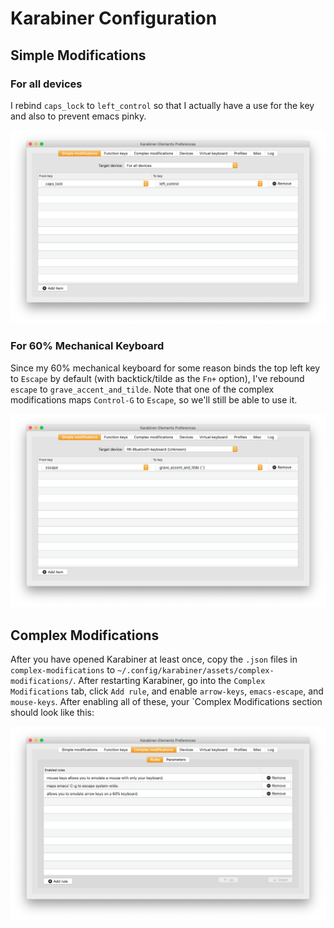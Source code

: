 # Karabiner Configuration

## Simple Modifications

### For all devices

I rebind `caps_lock` to `left_control` so that I actually have a use for the key and also to prevent emacs pinky.

![Karabiner open, under the tab `Simple Modifications` and with `Target device` set to `For all devices`, and with a mapping `From key` `caps_lock` `To key` `left_control`.](images/simple-modifications-for-all-devices.png)

### For 60% Mechanical Keyboard

Since my 60% mechanical keyboard for some reason binds the top left key to `Escape` by default (with backtick/tilde as the `Fn+` option), I've rebound `escape` to `grave_accent_and_tilde`. Note that one of the complex modifications maps `Control-G` to `Escape`, so we'll still be able to use it.

![Karabiner open, under the tab `Simple Modifications` and with `Target device` set to `USB DEVICE (SONiX)`, and with a mapping `From key` `escape` `To key` `grave_accent_and_tilde`.](images/simple-modifications-usb-device.png)

## Complex Modifications

After you have opened Karabiner at least once, copy the `.json` files in `complex-modifications` to `~/.config/karabiner/assets/complex-modifications/`. After restarting Karabiner, go into the `Complex Modifications` tab, click `Add rule`, and enable `arrow-keys`, `emacs-escape`, and `mouse-keys`. After enabling all of these, your `Complex Modifications section should look like this:

![Karabiner open, under the tab `Complex Modifications`, with a rule for each of: `mouse keys allows you to emulate a mouse with only your keyboard.`, `maps emacs' C-g to escape system-wide.`, and `allows you to emulate arrow keys on a 60% keyboard.`](images/complex-modifications.png)
